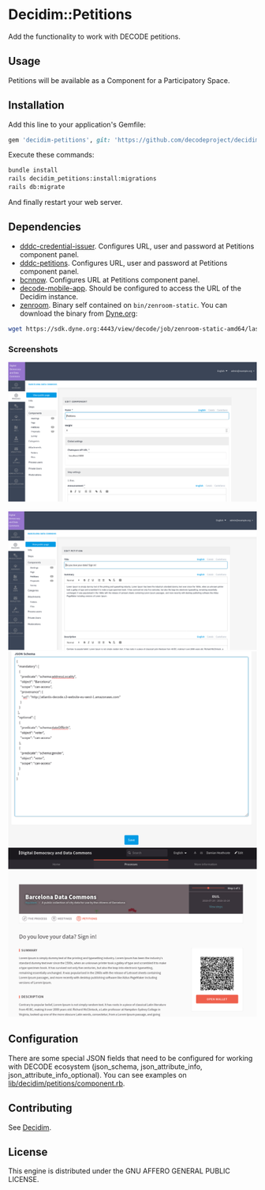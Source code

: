 # Decidim::Petitions

Add the functionality to work with DECODE petitions.

## Usage

Petitions will be available as a Component for a Participatory
Space.

## Installation

Add this line to your application's Gemfile:

```ruby
gem 'decidim-petitions', git: 'https://github.com/decodeproject/decidim-module-petitions'
```

Execute these commands:

```bash
bundle install
rails decidim_petitions:install:migrations
rails db:migrate
```
And finally restart your web server. 

## Dependencies

* [dddc-credential-issuer](https://github.com/DECODEproject/dddc-credential-issuer). Configures URL, user and password at Petitions component panel. 
* [dddc-petitions](https://github.com/DECODEproject/dddc-petition-api).  Configures URL, user and password at Petitions component panel.
* [bcnnow](https://github.com/DECODEproject/bcnnow). Configures URL at Petitions component panel. 
* [decode-mobile-app](https://github.com/DECODEproject/decode-mobile-app). Should be configured to access the URL of the Decidim instance.
* [zenroom](https://github.com/DECODEproject/zenroom). Binary self contained on `bin/zenroom-static`. You can download the binary from [Dyne.org](https://sdk.dyne.org:4443/view/decode/):

```bash
wget https://sdk.dyne.org:4443/view/decode/job/zenroom-static-amd64/lastSuccessfulBuild/artifact/src/zenroom-static -O bin/zenroom-static
```

### Screenshots

![](docs/decode-petitions-01.png)
![](docs/decode-petitions-02.png)
![](docs/decode-petitions-03.png)
![](docs/decode-petitions-04.png)
![](docs/decode-petitions-05.png)

## Configuration

There are some special JSON fields that need to be configured for working with DECODE ecosystem (json_schema, json_attribute_info, json_attribute_info_optional). You can see examples on [lib/decidim/petitions/component.rb](seeds).

## Contributing

See [Decidim](https://github.com/decidim/decidim).

## License

This engine is distributed under the GNU AFFERO GENERAL PUBLIC LICENSE.
